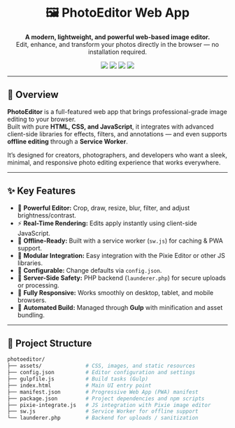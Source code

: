 <h1 align="center">🖼️ PhotoEditor Web App</h1>

<p align="center">
  <b>A modern, lightweight, and powerful web-based image editor.</b><br>
  Edit, enhance, and transform your photos directly in the browser — no installation required.
</p>

<p align="center">
  <img src="https://img.shields.io/badge/Status-Active-success?style=flat-square" />
  <img src="https://img.shields.io/badge/License-MIT-blue?style=flat-square" />
  <img src="https://img.shields.io/badge/Build-Gulp-orange?style=flat-square" />
  <img src="https://img.shields.io/badge/Language-HTML%2C%20CSS%2C%20JS-yellow?style=flat-square" />
</p>

---

## 🌟 Overview

**PhotoEditor** is a full-featured web app that brings professional-grade image editing to your browser.  
Built with pure **HTML, CSS, and JavaScript**, it integrates with advanced client-side libraries for effects, filters, and annotations — and even supports **offline editing** through a **Service Worker**.

It’s designed for creators, photographers, and developers who want a sleek, minimal, and responsive photo editing experience that works everywhere.

---

## ✨ Key Features

- 🎨 **Powerful Editor:** Crop, draw, resize, blur, filter, and adjust brightness/contrast.  
- ⚡ **Real-Time Rendering:** Edits apply instantly using client-side JavaScript.  
- 📁 **Offline-Ready:** Built with a service worker (`sw.js`) for caching & PWA support.  
- 🧩 **Modular Integration:** Easy integration with the Pixie Editor or other JS libraries.  
- 🧠 **Configurable:** Change defaults via `config.json`.  
- 💾 **Server-Side Safety:** PHP backend (`launderer.php`) for secure uploads or processing.  
- 📱 **Fully Responsive:** Works smoothly on desktop, tablet, and mobile browsers.  
- 🧰 **Automated Build:** Managed through **Gulp** with minification and asset bundling.

---

## 🧭 Project Structure

```bash
photoeditor/
├── assets/              # CSS, images, and static resources
├── config.json          # Editor configuration and settings
├── gulpfile.js          # Build tasks (Gulp)
├── index.html           # Main UI entry point
├── manifest.json        # Progressive Web App (PWA) manifest
├── package.json         # Project dependencies and npm scripts
├── pixie-integrate.js   # JS integration with Pixie image editor
├── sw.js                # Service Worker for offline support
└── launderer.php        # Backend for uploads / sanitization
